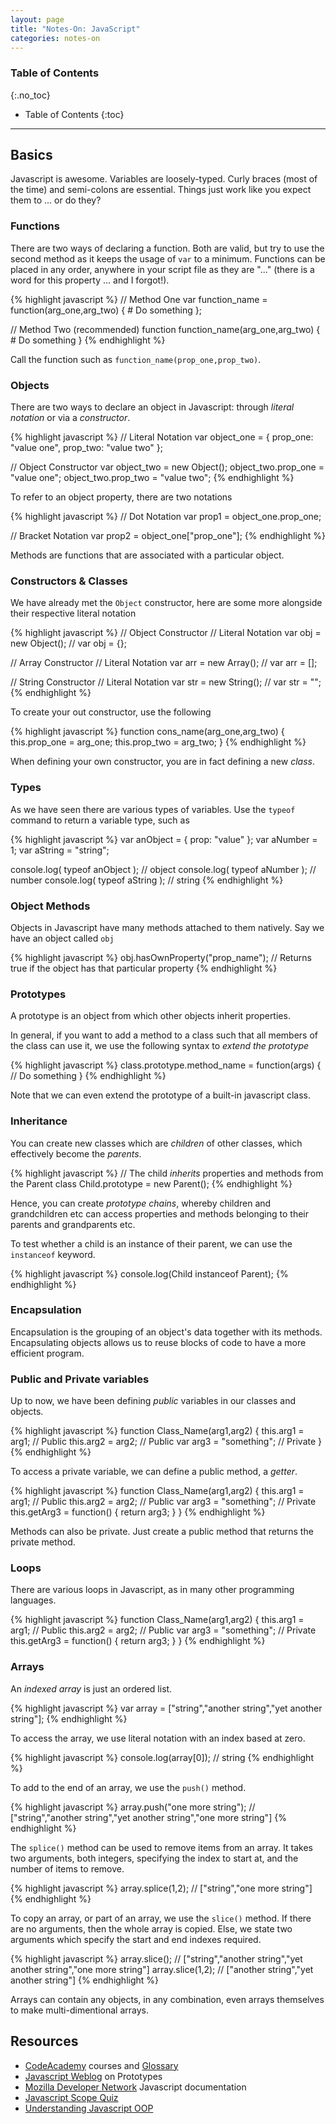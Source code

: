 ```yaml
---
layout: page
title: "Notes-On: JavaScript"
categories: notes-on
---
```


### Table of Contents
{:.no_toc}

* Table of Contents
{:toc}

---

## Basics
Javascript is awesome. Variables are loosely-typed. Curly braces (most of the time) and semi-colons are essential. Things just work like you expect them to ... or do they?

### Functions
There are two ways of declaring a function. Both are valid, but try to use the second method as it keeps the usage of `var` to a minimum. Functions can be placed in any order, anywhere in your script file as they are "..." (there is a word for this property ... and I forgot!).

{% highlight javascript %}
// Method One
var function_name = function(arg_one,arg_two) {
    # Do something
};

// Method Two (recommended)
function function_name(arg_one,arg_two) {
    # Do something
}
{% endhighlight %}

Call the function such as `function_name(prop_one,prop_two)`.

### Objects
There are two ways to declare an object in Javascript: through _literal notation_ or via a _constructor_.

{% highlight javascript %}
// Literal Notation
var object_one = {
    prop_one: "value one",
    prop_two: "value two"
};

// Object Constructor
var object_two = new Object();
    object_two.prop_one = "value one";
    object_two.prop_two = "value two";
{% endhighlight %}

To refer to an object property, there are two notations

{% highlight javascript %}
// Dot Notation
var prop1 = object_one.prop_one;

// Bracket Notation
var prop2 = object_one["prop_one"];
{% endhighlight %}

Methods are functions that are associated with a particular object.

### Constructors & Classes
We have already met the `Object` constructor, here are some more alongside their respective literal notation

{% highlight javascript %}
// Object Constructor    // Literal Notation
var obj = new Object();  // var obj = {};

// Array Constructor     // Literal Notation
var arr = new Array();   // var arr = [];

// String Constructor    // Literal Notation
var str = new String();  // var str = "";
{% endhighlight %}

To create your out constructor, use the following

{% highlight javascript %}
function cons_name(arg_one,arg_two) {
    this.prop_one = arg_one;
    this.prop_two = arg_two;
}
{% endhighlight %}

When defining your own constructor, you are in fact defining a new _class_.

### Types
As we have seen there are various types of variables. Use the `typeof` command to return a variable type, such as

{% highlight javascript %}
var anObject = { prop: "value" };
var aNumber  = 1;
var aString  = "string";

console.log( typeof anObject );  // object
console.log( typeof aNumber );   // number
console.log( typeof aString );   // string
{% endhighlight %}

### Object Methods
Objects in Javascript have many methods attached to them natively. Say we have an object called `obj`

{% highlight javascript %}
obj.hasOwnProperty("prop_name");  // Returns true if the object has that particular property
{% endhighlight %}

### Prototypes
A prototype is an object from which other objects inherit properties.

In general, if you want to add a method to a class such that all members of the class can use it, we use the following syntax to _extend the prototype_

{% highlight javascript %}
class.prototype.method_name = function(args) {
    // Do something
}
{% endhighlight %}

Note that we can even extend the prototype of a built-in javascript class.

### Inheritance
You can create new classes which are _children_ of other classes, which effectively become the _parents_.

{% highlight javascript %}
// The child _inherits_ properties and methods from the Parent class
Child.prototype = new Parent();
{% endhighlight %}

Hence, you can create _prototype chains_, whereby children and grandchildren etc can access properties and methods belonging to their parents and grandparents etc.

To test whether a child is an instance of their parent, we can use the `instanceof` keyword.

{% highlight javascript %}
console.log(Child instanceof Parent);
{% endhighlight %}

### Encapsulation
Encapsulation is the grouping of an object's data together with its methods. Encapsulating objects allows us to reuse blocks of code to have a more efficient program.

### Public and Private variables
Up to now, we have been defining _public_ variables in our classes and objects.

{% highlight javascript %}
function Class_Name(arg1,arg2) {
    this.arg1 = arg1;               // Public
    this.arg2 = arg2;               // Public
    var arg3 = "something";         // Private
}
{% endhighlight %}

To access a private variable, we can define a public method, a _getter_.

{% highlight javascript %}
function Class_Name(arg1,arg2) {
    this.arg1 = arg1;               // Public
    this.arg2 = arg2;               // Public
    var arg3 = "something";         // Private
    this.getArg3 = function() {
        return arg3;
    }
}
{% endhighlight %}

Methods can also be private. Just create a public method that returns the private method.

### Loops
There are various loops in Javascript, as in many other programming languages.

{% highlight javascript %}
function Class_Name(arg1,arg2) {
    this.arg1 = arg1;               // Public
    this.arg2 = arg2;               // Public
    var arg3 = "something";         // Private
    this.getArg3 = function() {
        return arg3;
    }
}
{% endhighlight %}

### Arrays
An _indexed array_ is just an ordered list.

{% highlight javascript %}
var array = ["string","another string","yet another string"];
{% endhighlight %}

To access the array, we use literal notation with an index based at zero.

{% highlight javascript %}
console.log(array[0]);  // string
{% endhighlight %}

To add to the end of an array, we use the `push()` method.

{% highlight javascript %}
array.push("one more string");  // ["string","another string","yet another string","one more string"]
{% endhighlight %}

The `splice()` method can be used to remove items from an array. It takes two arguments, both integers, specifying the index to start at, and the number of items to remove.

{% highlight javascript %}
array.splice(1,2);  // ["string","one more string"]
{% endhighlight %}

To copy an array, or part of an array, we use the `slice()` method. If there are no arguments, then the whole array is copied. Else, we state two arguments which specify the start and end indexes required.

{% highlight javascript %}
array.slice();     // ["string","another string","yet another string","one more string"]
array.slice(1,2);  // ["another string","yet another string"]
{% endhighlight %}

Arrays can contain any objects, in any combination, even arrays themselves to make multi-dimentional arrays.

<!-- ## Web Development -->

<!-- ### DOM Scripting -->

## Resources

- [CodeAcademy](http://www.codecademy.com/) courses and [Glossary](http://www.codecademy.com/glossary/javascript)
- [Javascript Weblog](http://javascriptweblog.wordpress.com/2010/06/07/understanding-javascript-prototypes/) on Prototypes
- [Mozilla Developer Network](https://developer.mozilla.org/en-US/docs/JavaScript) Javascript documentation
- [Javascript Scope Quiz](http://madebyknight.com/javascript-scope/)
- [Understanding Javascript OOP](http://killdream.github.com/blog/2011/10/understanding-javascript-oop/)
